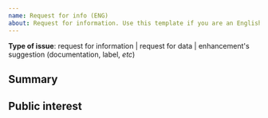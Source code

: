 ```yaml
---
name: Request for info (ENG)
about: Request for information. Use this template if you are an English speaker
---
```


<!--
Thank you for your interest in this repository.
Before making your contribution, please bear in mind that this is a data set with the sole intention of informing the public, maintained by a few staff of the Italian Civil Protection Department.
While contributions and interest are welcome, we cannot respond to every request timeously.
In general, we can accept issues related to:
  - requests for information in scope
  - requests for data in scope
  - suggestions for improvement of the repository, documents, data, metadata or the graphical dashboard

Before you open an issue:
  - please do a search of the existing issues (including closed issues) which may already address you request
  - Please try to describe how your request will add to the public benefit of this repository
  - remove the commented text above here
-->

**Type of issue**: <!-- eliminare tutti non-relativi --> request for information | request for data | enhancement's suggestion (documentation, label, _etc_)

## Summary

<!-- Provide a summary of your request below
-->

## Public interest

<!-- Provide a description of the public benefit of this request -->
